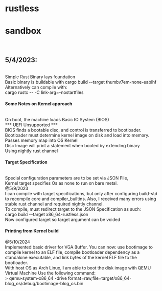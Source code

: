 # rustless
<h1>sandbox</h1><br>
<h2>5/4/2023:</h2><br>
Simple Rust Binary lays foundation<br> 
Basic binary is buildable with
cargo build --target thumbv7em-none-eabihf<br>
Alternatively can compile with: <br>
cargo rustc -- -C link-arg=-nostartfiles <br>
<h4>Some Notes on Kernel approach </h4><br>
On boot, the machine loads Basic IO System (BIOS) <br>
*** UEFI Unsupported *** <br>
BIOS finds a bootable disc, and control is transferred to bootloader.  <br>
Bootloader must determine kernel image on disk and load into memory. <br>
Passes memory map into OS Kernel <br>
Disc Image will print a statement when booted by extending binary <br>
Using nightly rust channel <br>
<h4> Target Specification </h4> <br>
Special configuration parameters are to be set via JSON File, <br>
Kernel target specifies Os as none to run on bare metal.<br>
@5/9/2023<br>
I can compile with target specifications, but only after configuring build-std to recompile core and compiler_builtins.  Also, I received many errors using stable rust channel and required nightly channel.<br>
To compile, must redirect target to the JSON Specification as such: <br>
cargo build --target x86_64-rustless.json<br>
Now configured target so target argument can be voided <br>
<h4> Printing from Kernel build </h4>
@5/10/2024<br>
Implemented basic driver for VGA Buffer.  You can now:
use bootimage to compile kernel to an ELF file, compile bootloader dependency as a standalone executable, and link bytes of the kernel ELF file to the bootloader. <br>
With host OS as Arch Linux, I am able to boot the disk image with QEMU Virtual Machine
Use the following command: <br>
</t> > qemu-system-x86_64 -drive format=raw,file=target/x86_64-blog_os/debug/bootimage-blog_os.bin 

